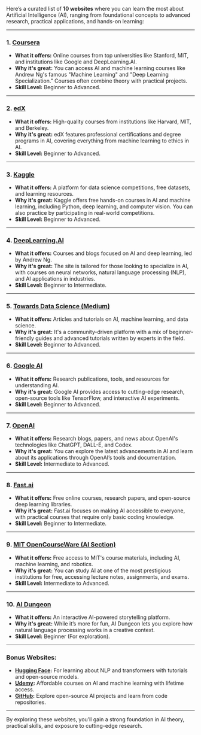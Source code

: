 Here’s a curated list of **10 websites** where you can learn the most about Artificial Intelligence (AI), ranging from foundational concepts to advanced research, practical applications, and hands-on learning:

---

### **1. [Coursera](https://www.coursera.org/)**
- **What it offers:** Online courses from top universities like Stanford, MIT, and institutions like Google and DeepLearning.AI.
- **Why it's great:** You can access AI and machine learning courses like Andrew Ng's famous "Machine Learning" and "Deep Learning Specialization." Courses often combine theory with practical projects.
- **Skill Level:** Beginner to Advanced.

---

### **2. [edX](https://www.edx.org/)**
- **What it offers:** High-quality courses from institutions like Harvard, MIT, and Berkeley.
- **Why it's great:** edX features professional certifications and degree programs in AI, covering everything from machine learning to ethics in AI.
- **Skill Level:** Beginner to Advanced.

---

### **3. [Kaggle](https://www.kaggle.com/)**
- **What it offers:** A platform for data science competitions, free datasets, and learning resources.
- **Why it's great:** Kaggle offers free hands-on courses in AI and machine learning, including Python, deep learning, and computer vision. You can also practice by participating in real-world competitions.
- **Skill Level:** Beginner to Advanced.

---

### **4. [DeepLearning.AI](https://www.deeplearning.ai/)**
- **What it offers:** Courses and blogs focused on AI and deep learning, led by Andrew Ng.
- **Why it's great:** The site is tailored for those looking to specialize in AI, with courses on neural networks, natural language processing (NLP), and AI applications in industries.
- **Skill Level:** Beginner to Intermediate.

---

### **5. [Towards Data Science (Medium)](https://towardsdatascience.com/)**
- **What it offers:** Articles and tutorials on AI, machine learning, and data science.
- **Why it's great:** It's a community-driven platform with a mix of beginner-friendly guides and advanced tutorials written by experts in the field.
- **Skill Level:** Beginner to Advanced.

---

### **6. [Google AI](https://ai.google/)**
- **What it offers:** Research publications, tools, and resources for understanding AI.
- **Why it's great:** Google AI provides access to cutting-edge research, open-source tools like TensorFlow, and interactive AI experiments.
- **Skill Level:** Beginner to Advanced.

---

### **7. [OpenAI](https://openai.com/)**
- **What it offers:** Research blogs, papers, and news about OpenAI's technologies like ChatGPT, DALL-E, and Codex.
- **Why it's great:** You can explore the latest advancements in AI and learn about its applications through OpenAI’s tools and documentation.
- **Skill Level:** Intermediate to Advanced.

---

### **8. [Fast.ai](https://www.fast.ai/)**
- **What it offers:** Free online courses, research papers, and open-source deep learning libraries.
- **Why it's great:** Fast.ai focuses on making AI accessible to everyone, with practical courses that require only basic coding knowledge.
- **Skill Level:** Beginner to Intermediate.

---

### **9. [MIT OpenCourseWare (AI Section)](https://ocw.mit.edu/)**
- **What it offers:** Free access to MIT's course materials, including AI, machine learning, and robotics.
- **Why it's great:** You can study AI at one of the most prestigious institutions for free, accessing lecture notes, assignments, and exams.
- **Skill Level:** Intermediate to Advanced.

---

### **10. [AI Dungeon](https://play.aidungeon.io/)**
- **What it offers:** An interactive AI-powered storytelling platform.
- **Why it's great:** While it’s more for fun, AI Dungeon lets you explore how natural language processing works in a creative context.
- **Skill Level:** Beginner (For exploration).

---

### Bonus Websites:
- **[Hugging Face](https://huggingface.co/):** For learning about NLP and transformers with tutorials and open-source models.
- **[Udemy](https://www.udemy.com/):** Affordable courses on AI and machine learning with lifetime access.
- **[GitHub](https://github.com/):** Explore open-source AI projects and learn from code repositories.

---

By exploring these websites, you’ll gain a strong foundation in AI theory, practical skills, and exposure to cutting-edge research.
